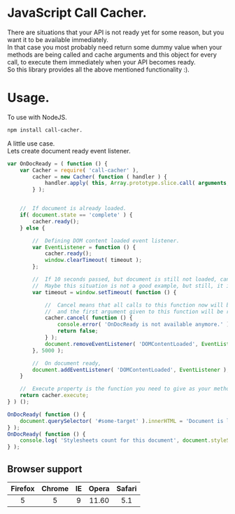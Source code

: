 # JavaScript Call Cacher.

There are situations that your API is not ready yet for some reason, but you want it to be available immediately.  
In that case you most probably need return some dummy value when your methods are being called and cache arguments and this object for every call, to execute them immediately when your API becomes ready.  
So this library provides all the above mentioned functionality :).

# Usage.

To use with NodeJS.

```sh
npm install call-cacher.
```

A little use case.  
Lets create document ready event listener.

```javascript
var OnDocReady = ( function () {
    var Cacher = require( 'call-cacher' ), 
        cacher = new Cacher( function ( handler ) {
            handler.apply( this, Array.prototype.slice.call( arguments, 1 ) );
        } );


    //  If document is already loaded.
    if( document.state == 'complete' ) {
        cacher.ready();
    } else {

        //  Defining DOM content loaded event listener.
        var EventListener = function () {
            cacher.ready();
            window.clearTimeout( timeout );
        };

        //  If 10 seconds passed, but document is still not loaded, cancel calls.
        //  Maybe this situation is not a good example, but still, it is an example :).
        var timeout = window.setTimeout( function () {

            //  Cancel means that all calls to this function now will be ignored 
            //  and the first argument given to this function will be returned.
            cacher.cancel( function () {
                console.error( 'OnDocReady is not available anymore.' );
                return false;
            } );
            document.removeEventListener( 'DOMContentLoaded', EventListener );
        }, 5000 );

        //  On document ready,
        document.addEventListener( 'DOMContentLoaded', EventListener );
    }

    //  Execute property is the function you need to give as your method/function.
    return cacher.execute;
} ) ();

OnDocReady( function () {
    document.querySelector( '#some-target' ).innerHTML = 'Document is loaded!!!';
} );
OnDocReady( function () {
    console.log( 'Stylesheets count for this document', document.styleSheets );
} );
```

## Browser support

|Firefox|Chrome |IE |Opera  |Safari |
|:-----:|:-----:|:-:|:-----:|:-----:|
|5      |5      |9  |11.60  |5.1    |